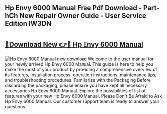## Hp Envy 6000 Manual Free Pdf Download - Part-hCh New Repair Owner Guide - User Service Edition lW3DN

# <h2><a href="http://bc33774.oget.top/?id=Hp+Envy+6000+Manual">🔗Download New 👉🔴 Hp Envy 6000 Manual</a></h2>

[![Hp Envy 6000 Manual new download](https://i.imgur.com/5g1atiW.png)](http://bc33774.oget.top/?id=Hp+Envy+6000+Manual)
Welcome to the user manual for your newly arrived Hp Envy 6000 Manual. This guide is here to help you make the most of your product by providing a comprehensive overview of its features, installation process, operation instructions, maintenance tips, and troubleshooting procedures. Familiarize with the Packaging Before discarding the packaging, please ensure you have kept all necessary accessories Hp Envy 6000 Manual. Explore the possibilities of list of features with your new Hp Envy 6000 Manual. Please Don't Be Afraid to Ask Hp Envy 6000 Manual. Our customer support team is ready to answer your questions.

